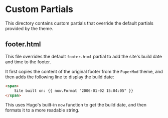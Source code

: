 # Custom Partials

This directory contains custom partials that override the default partials provided by the theme.

## footer.html

This file overrides the default `footer.html` partial to add the site's build date and time to the footer.

It first copies the content of the original footer from the `PaperMod` theme, and then adds the following line to display the build date:

```html
<span>
    Site built on: {{ now.Format "2006-01-02 15:04:05" }}
</span>
```

This uses Hugo's built-in `now` function to get the build date, and then formats it to a more readable string.
